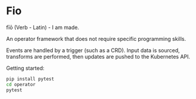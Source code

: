# Fio
fīō (Verb - Latin) - I am made.

An operator framework that does not require specific programming skills.

Events are handled by a trigger (such as a CRD). Input data is sourced, transforms are performed, then updates are pushed to the Kubernetes API.

Getting started:
```sh
pip install pytest
cd operator
pytest
```
